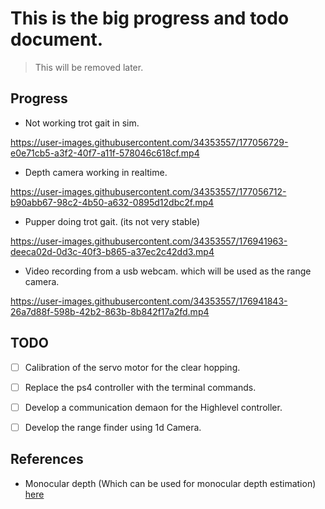 # This is the big progress and todo document. 
>This will be removed later. 


## Progress

- Not working trot gait in sim.




https://user-images.githubusercontent.com/34353557/177056729-e0e71cb5-a3f2-40f7-a11f-578046c618cf.mp4



- Depth camera working in realtime.


https://user-images.githubusercontent.com/34353557/177056712-b90abb67-98c2-4b50-a632-0895d12dbc2f.mp4



- Pupper doing trot gait. (its not very stable)

https://user-images.githubusercontent.com/34353557/176941963-deeca02d-0d3c-40f3-b865-a37ec2c42dd3.mp4



- Video recording from a usb webcam. which will be used as the range camera.


https://user-images.githubusercontent.com/34353557/176941843-26a7d88f-598b-42b2-863b-8b842f17a2fd.mp4

## TODO

- [ ] Calibration of the servo motor for the clear hopping. 

- [ ] Replace the ps4 controller with the terminal commands.

- [ ] Develop a communication demaon for the Highlevel controller. 

- [ ] Develop the range finder using 1d Camera.


## References
- Monocular depth (Which can be used for monocular depth estimation) [here]() 





